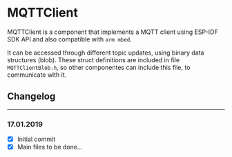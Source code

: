 # MQTTClient

MQTTClient is a component that implements a MQTT client using ESP-IDF SDK API and also compatible with ```arm mbed```.

It can be accessed through different topic updates, using binary data structures (blob). These struct definitions are included in file ```MQTTClientBlob.h```, so other componentes can include this file, to communicate with it.



  
## Changelog

---
### **17.01.2019**
- [x] Initial commit
- [x] Main files to be done...